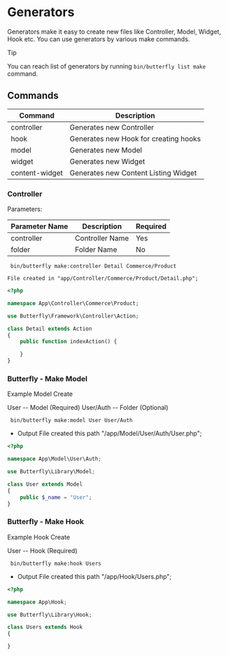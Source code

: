 # Generators

Generators make it easy to create new files like Controller, Model, Widget, Hook etc. You can use generators by various make commands.

> [!TIP]
> You can reach list of generators by running `bin/butterfly list make` command.

## Commands

Command | Description
--- | ---
controller | Generates new Controller
hook | Generates new Hook for creating hooks
model | Generates new Model
widget | Generates new Widget
content-widget | Generates new Content Listing Widget

### Controller 

Parameters:

Parameter Name | Description | Required
--- | --- | ---
controller | Controller Name | Yes
folder | Folder Name | No

```shell script
 bin/butterfly make:controller Detail Commerce/Product
```

```shell script
File created in "app/Controller/Commerce/Product/Detail.php";
```

```php
<?php

namespace App\Controller\Commerce\Product;

use Butterfly\Framework\Controller\Action;

class Detail extends Action
{
    public function indexAction() {

    }
}
```

### Butterfly - Make Model 

Example Model Create

User -- Model (Required)
User/Auth -- Folder (Optional)

```shell script
 bin/butterfly make:model User User/Auth
```
- Output
File created this path "/app/Model/User/Auth/User.php";

```php
<?php

namespace App\Model\User\Auth;

use Butterfly\Library\Model;

class User extends Model
{
    public $_name = "User";
}
```
### Butterfly - Make Hook 

Example Hook Create

User -- Hook (Required)

```shell script
 bin/butterfly make:hook Users
```
- Output
File created this path "/app/Hook/Users.php";

```php
<?php

namespace App\Hook;

use Butterfly\Library\Hook;

class Users extends Hook
{

}
```